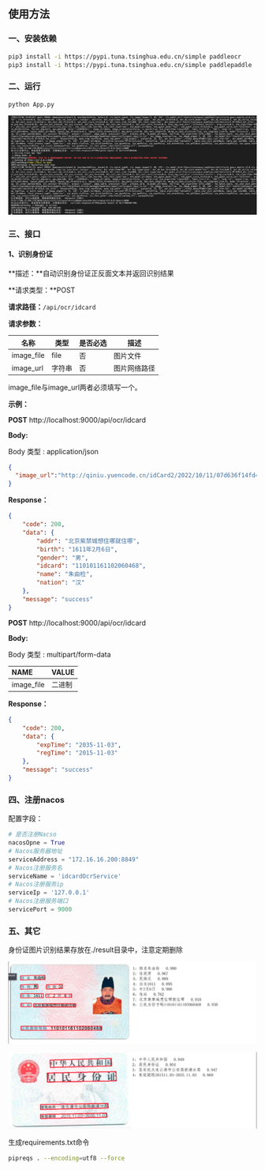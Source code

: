 ## 使用方法

### 一、安装依赖

```sh
pip3 install -i https://pypi.tuna.tsinghua.edu.cn/simple paddleocr
pip3 install -i https://pypi.tuna.tsinghua.edu.cn/simple paddlepaddle
```
### 二、运行

```sh
python App.py
```

![image-20221108180325172](README/image-20221108180325172.png)

### 三、接口

#### 1、识别身份证

**描述：**自动识别身份证正反面文本并返回识别结果

**请求类型：**POST

**请求路径：**`/api/ocr/idcard`

**请求参数：**

| 名称       | 类型   | 是否必选 | 描述         |
| ---------- | ------ | -------- | ------------ |
| image_file | file   | 否       | 图片文件     |
| image_url  | 字符串 | 否       | 图片网络路径 |

image_file与image_url两者必须填写一个。

**示例：**

**POST** http://localhost:9000/api/ocr/idcard

**Body:**

Body 类型 : application/json

```json
{
  "image_url":"http://qiniu.yuencode.cn/idCard2/2022/10/11/07d636f14fd4437ab5418183369519bb.jpg"
}
```

**Response：**

```json
{
    "code": 200,
    "data": {
        "addr": "北京紫禁城想住哪就住哪",
        "birth": "1611年2月6日",
        "gender": "男",
        "idcard": "110101161102060468",
        "name": "朱由检",
        "nation": "汉"
    },
    "message": "success"
}
```

**POST** http://localhost:9000/api/ocr/idcard

**Body:**

Body 类型 : multipart/form-data

| NAME       | VALUE  |
| :--------- | :----- |
| image_file | 二进制 |

**Response：**

```json
{
    "code": 200,
    "data": {
        "expTime": "2035-11-03",
        "regTime": "2015-11-03"
    },
    "message": "success"
}
```

### 四、注册nacos

配置字段：

```python
# 是否注册Nacso
nacosOpne = True
# Nacos服务器地址
serviceAddress = "172.16.16.200:8849"
# Nacos注册服务名
serviceName = 'idcardOcrService'
# Nacos注册服务ip
serviceIp = '127.0.0.1'
# Nacos注册服务端口
servicePort = 9000
```





### 五、其它

身份证图片识别结果存放在./result目录中，注意定期删除

![image-20221108183601391](README/image-20221108183601391.png)

![image-20221108183539684](README/image-20221108183539684.png)

生成requirements.txt命令
```sh
pipreqs . --encoding=utf8 --force
```